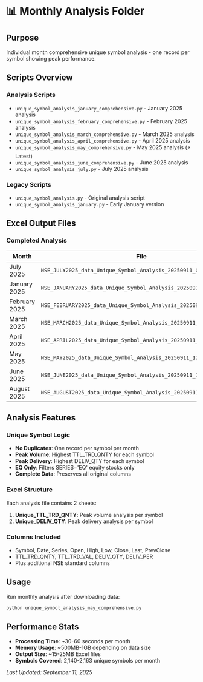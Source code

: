 # 📊 Monthly Analysis Folder

## Purpose
Individual month comprehensive unique symbol analysis - one record per symbol showing peak performance.

## Scripts Overview

### Analysis Scripts
- `unique_symbol_analysis_january_comprehensive.py` - January 2025 analysis
- `unique_symbol_analysis_february_comprehensive.py` - February 2025 analysis
- `unique_symbol_analysis_march_comprehensive.py` - March 2025 analysis
- `unique_symbol_analysis_april_comprehensive.py` - April 2025 analysis
- `unique_symbol_analysis_may_comprehensive.py` - May 2025 analysis (⚡ Latest)
- `unique_symbol_analysis_june_comprehensive.py` - June 2025 analysis
- `unique_symbol_analysis_july.py` - July 2025 analysis

### Legacy Scripts
- `unique_symbol_analysis.py` - Original analysis script
- `unique_symbol_analysis_january.py` - Early January version

## Excel Output Files

### Completed Analysis
| Month | File | Symbols | Status |
|-------|------|---------|--------|
| July 2025 | `NSE_JULY2025_data_Unique_Symbol_Analysis_20250911_003120.xlsx` | 2,140 | ✅ |
| January 2025 | `NSE_JANUARY2025_data_Unique_Symbol_Analysis_20250911_112727.xlsx` | 2,140 | ✅ |
| February 2025 | `NSE_FEBRUARY2025_data_Unique_Symbol_Analysis_20250911_113430.xlsx` | 2,140 | ✅ |
| March 2025 | `NSE_MARCH2025_data_Unique_Symbol_Analysis_20250911_113959.xlsx` | 2,140 | ✅ |
| April 2025 | `NSE_APRIL2025_data_Unique_Symbol_Analysis_20250911_121027.xlsx` | 2,140 | ✅ |
| May 2025 | `NSE_MAY2025_data_Unique_Symbol_Analysis_20250911_121541.xlsx` | 2,140 | ✅ |
| June 2025 | `NSE_JUNE2025_data_Unique_Symbol_Analysis_20250911_151422.xlsx` | 2,163 | ✅ |
| August 2025 | `NSE_AUGUST2025_data_Unique_Symbol_Analysis_20250911_000857.xlsx` | 2,140 | ✅ |

## Analysis Features

### Unique Symbol Logic
- **No Duplicates**: One record per symbol per month
- **Peak Volume**: Highest TTL_TRD_QNTY for each symbol
- **Peak Delivery**: Highest DELIV_QTY for each symbol
- **EQ Only**: Filters SERIES='EQ' equity stocks only
- **Complete Data**: Preserves all original columns

### Excel Structure
Each analysis file contains 2 sheets:
1. **Unique_TTL_TRD_QNTY**: Peak volume analysis per symbol
2. **Unique_DELIV_QTY**: Peak delivery analysis per symbol

### Columns Included
- Symbol, Date, Series, Open, High, Low, Close, Last, PrevClose
- TTL_TRD_QNTY, TTL_TRD_VAL, DELIV_QTY, DELIV_PER
- Plus additional NSE standard columns

## Usage
Run monthly analysis after downloading data:
```bash
python unique_symbol_analysis_may_comprehensive.py
```

## Performance Stats
- **Processing Time**: ~30-60 seconds per month
- **Memory Usage**: ~500MB-1GB depending on data size
- **Output Size**: ~15-25MB Excel files
- **Symbols Covered**: 2,140-2,163 unique symbols per month

*Last Updated: September 11, 2025*
